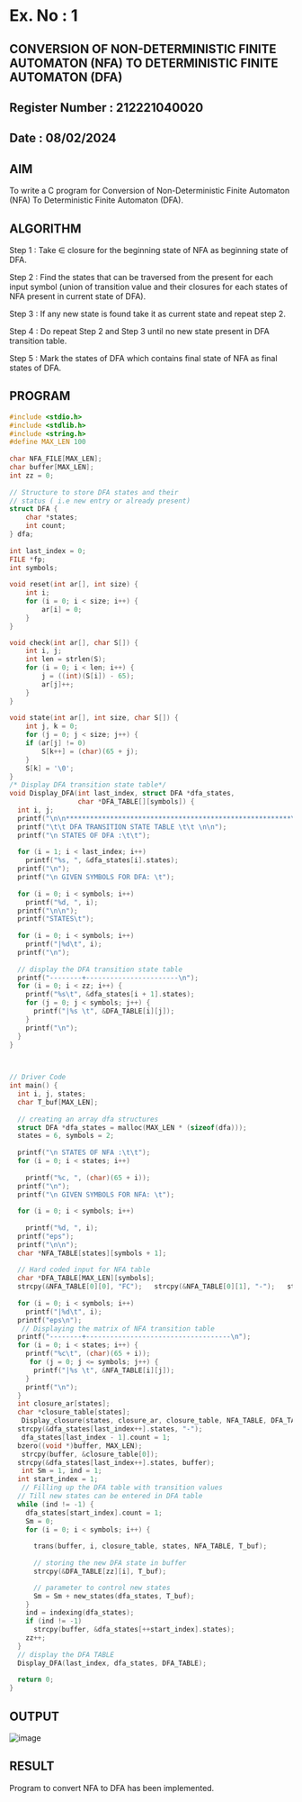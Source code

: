 # Ex. No : 1	
## CONVERSION OF NON-DETERMINISTIC FINITE AUTOMATON (NFA) TO DETERMINISTIC FINITE AUTOMATON (DFA)
## Register Number : 212221040020
## Date : 08/02/2024

## AIM   
To write a C program for Conversion of Non-Deterministic Finite Automaton (NFA) To Deterministic Finite Automaton (DFA).

## ALGORITHM
Step 1 : Take ∈ closure for the beginning state of NFA as beginning state of DFA. 

Step 2 : Find the states that can be traversed from the present for each input symbol (union of transition value and their closures for each states of NFA present in current state of DFA). 

Step 3 : If any new state is found take it as current state and repeat step 2. 

Step 4 : Do repeat Step 2 and Step 3 until no new state present in DFA transition table. 

Step 5 : Mark the states of DFA which contains final state of NFA as final states of DFA.

## PROGRAM
```c
#include <stdio.h>
#include <stdlib.h>
#include <string.h>
#define MAX_LEN 100
 
char NFA_FILE[MAX_LEN];
char buffer[MAX_LEN];
int zz = 0;
 
// Structure to store DFA states and their
// status ( i.e new entry or already present)
struct DFA {
    char *states;
    int count;
} dfa;
 
int last_index = 0;
FILE *fp;
int symbols;
 
void reset(int ar[], int size) {
    int i;
    for (i = 0; i < size; i++) {
        ar[i] = 0;
    }
}

void check(int ar[], char S[]) {
    int i, j;
    int len = strlen(S);
    for (i = 0; i < len; i++) {
        j = ((int)(S[i]) - 65);
        ar[j]++;
    }
}
 
void state(int ar[], int size, char S[]) {
    int j, k = 0;
    for (j = 0; j < size; j++) {
    if (ar[j] != 0)
        S[k++] = (char)(65 + j);
    }
    S[k] = '\0';
}
/* Display DFA transition state table*/
void Display_DFA(int last_index, struct DFA *dfa_states,
                 char *DFA_TABLE[][symbols]) {
  int i, j;
  printf("\n\n********************************************************\n\n");
  printf("\t\t DFA TRANSITION STATE TABLE \t\t \n\n");
  printf("\n STATES OF DFA :\t\t");
 
  for (i = 1; i < last_index; i++)
    printf("%s, ", &dfa_states[i].states);
  printf("\n");
  printf("\n GIVEN SYMBOLS FOR DFA: \t");
 
  for (i = 0; i < symbols; i++)
    printf("%d, ", i);
  printf("\n\n");
  printf("STATES\t");
 
  for (i = 0; i < symbols; i++)
    printf("|%d\t", i);
  printf("\n");
 
  // display the DFA transition state table
  printf("--------+-----------------------\n");
  for (i = 0; i < zz; i++) {
    printf("%s\t", &dfa_states[i + 1].states);
    for (j = 0; j < symbols; j++) {
      printf("|%s \t", &DFA_TABLE[i][j]);
    }
    printf("\n");
  }
}


 
// Driver Code
int main() {
  int i, j, states;
  char T_buf[MAX_LEN];
 
  // creating an array dfa structures
  struct DFA *dfa_states = malloc(MAX_LEN * (sizeof(dfa)));
  states = 6, symbols = 2;
 
  printf("\n STATES OF NFA :\t\t");
  for (i = 0; i < states; i++)
 
    printf("%c, ", (char)(65 + i));
  printf("\n");
  printf("\n GIVEN SYMBOLS FOR NFA: \t");
 
  for (i = 0; i < symbols; i++)
 
    printf("%d, ", i);
  printf("eps");
  printf("\n\n");
  char *NFA_TABLE[states][symbols + 1];
 
  // Hard coded input for NFA table
  char *DFA_TABLE[MAX_LEN][symbols];
  strcpy(&NFA_TABLE[0][0], "FC");   strcpy(&NFA_TABLE[0][1], "-");   strcpy(&NFA_TABLE[0][2], "BF");  strcpy(&NFA_TABLE[1][0], "-");  strcpy(&NFA_TABLE[1][1], C");  strcpy(&NFA_TABLE[1][2], "-");  strcpy(&NFA_TABLE[2][0], "-");  strcpy(&NFA_TABLE[2][1], "-");  strcpy(&NFA_TABLE[2][2], "D");  strcpy(&NFA_TABLE[3][0], "E");  strcpy(&NFA_TABLE[3][1], "A");  strcpy(&NFA_TABLE[3][2], "-");  strcpy(&NFA_TABLE[4][0], "A");  strcpy(&NFA_TABLE[4][1], "-");  strcpy(&NFA_TABLE[4][2], "BF");  strcpy(&NFA_TABLE[5][0], "-");  strcpy(&NFA_TABLE[5][1], "-");  strcpy(&NFA_TABLE[5][2], "-");  printf("\n NFA STATE TRANSITION TABLE \n\n\n");  printf("STATES\t");
 
  for (i = 0; i < symbols; i++)
    printf("|%d\t", i);
  printf("eps\n");
   // Displaying the matrix of NFA transition table
  printf("--------+------------------------------------\n");
  for (i = 0; i < states; i++) {
    printf("%c\t", (char)(65 + i));
     for (j = 0; j <= symbols; j++) {
      printf("|%s \t", &NFA_TABLE[i][j]);
    }
    printf("\n");
  }
  int closure_ar[states];
  char *closure_table[states];
   Display_closure(states, closure_ar, closure_table, NFA_TABLE, DFA_TABLE);
  strcpy(&dfa_states[last_index++].states, "-");
   dfa_states[last_index - 1].count = 1;
  bzero((void *)buffer, MAX_LEN);
   strcpy(buffer, &closure_table[0]);
  strcpy(&dfa_states[last_index++].states, buffer);
   int Sm = 1, ind = 1;
  int start_index = 1;
   // Filling up the DFA table with transition values
  // Till new states can be entered in DFA table
  while (ind != -1) {
    dfa_states[start_index].count = 1;
    Sm = 0;
    for (i = 0; i < symbols; i++) {
 
      trans(buffer, i, closure_table, states, NFA_TABLE, T_buf);
 
      // storing the new DFA state in buffer
      strcpy(&DFA_TABLE[zz][i], T_buf);

      // parameter to control new states
      Sm = Sm + new_states(dfa_states, T_buf);
    }
    ind = indexing(dfa_states);
    if (ind != -1)
      strcpy(buffer, &dfa_states[++start_index].states);
    zz++;
  }
  // display the DFA TABLE
  Display_DFA(last_index, dfa_states, DFA_TABLE);
 
  return 0;
}
```
## OUTPUT 
![image](https://github.com/Anbuselvan04/19CS409-Compiler-Design-Lab/assets/119410896/a1b57707-661c-4360-859c-3909b2df8666)

## RESULT
Program to convert NFA to DFA has been implemented.
